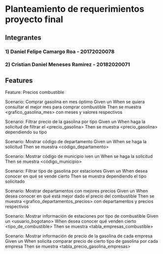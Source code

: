 # Planteamiento de requerimientos proyecto final

## Integrantes
### 1) Daniel Felipe Camargo Roa - 20172020078
### 2) Cristian Daniel Meneses Ramirez - 20182020071

## Features

Feature: Precios combustible

Scenario: Comprar gasolina en mes óptimo 
Given un <usuario>
When se quiera consultar el mejor mes para comprar combustible
Then  se muestra <grafico_gasolina_mes> con meses y valores respectivos

Scenario: Filtrar precio de la gasolina por tipo
Given un <usuario>
When haga la solicitud de filtrar el <precio_gasolina>
Then se muestra <precio_gasolina> dependiendo su tipo

Scenario: Mostrar código de departamento
Given un <administrador>
When se haga la solicitud
Then se muestra <código_departamento> 

Scenario: Mostrar código de municipio
 iven un <administrador>
When se haga la solicitud
Then se muestra <código_municipio>

Scenario: Filtrar tipo de gasolina por estaciones
Given un <usuario> 
When desea conocer en qué <estaciones> se vende cierto <combustible>
Then se muestra <empresa> dependiendo el tipo solicitado
 
Scenario: Mostrar departamentos con mejores precios
Given un <usuario> 
When desea conocer en qué <municipios> está mejor dado el precio del combustible
Then se muestra <grafico_departamentos_precios> con departamentos y precios respectivos

Scenario: Mostrar información de estaciones por tipo de combustible
Given un <usuario_bogotano>
When desea conocer qué <empresa> venden cierto <tipo_de_combustible>
Then se muestra <tabla_empresas_combustible>  

Scenario: Mostrar información de precio de la gasolina de cada empresa
Given un <usuario>
When solicita comparar precio de cierto tipo de gasolina por cada empresa
Then se muestra <tabla_precio_gasolina_empresas>
